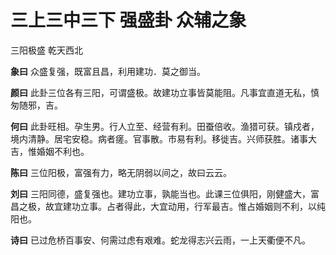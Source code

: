 # 三上三中三下 强盛卦 众辅之象

三阳极盛 乾天西北

**象曰** 众盛复强，既富且昌，利用建功．莫之御当。

**颜曰** 此卦三位各有三阳，可谓盛极。故建功立事皆莫能阻。凡事宜直道无私，慎匆随邪，吉。

**何曰** 此卦旺相。孕生男。行人立至、经营有利。田蚕倍收。渔猎可获。镇戍者，境内清静。居宅安稳。病者瘥。官事散。市易有利。移徙吉。兴师获胜。诸事大吉，惟婚姻不利也。

**陈曰** 三位阳极，富强有力，略无阴弱以间之，故曰云云。

**刘曰** 三阳同德，盛复强也。建功立事，孰能当也。此课三位俱阳，刚健盛大，富昌之极，故宜建功立事。占者得此，大宜动用，行军最吉。惟占婚姻则不利，以纯阳也。

**诗曰** 已过危桥百事安、何需过虑有艰难。蛇龙得志兴云雨，一上天衢便不凡。
